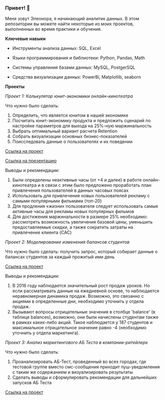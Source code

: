 ### Привет! 👋
Меня зовут Элеонора, я начинающий аналитик данных. В этом репозитории вы можете найти некоторые из моих проектов, выполненных во время практики и обучения.

**Ключевые навыки**

- Инструменты анализа данных: SQL, Excel

- Языки программирования и библиотеки: Python, Pandas, Math

- Системы управления базами данных: MySQL, PostgerSQL

- Средства визуализации данных: PowerBi, Matplotlib, seaborn

**Проекты**

_Проект 1: Калькулятор юнит-экономики онлайн-кинотеатра_

Что нужно было сделать:

1. Определить, что является юнитом в нашей экономике
2. Посчитать юнит-экономику продукта и предложить сценарий по настройке параметров для выхода на 25%-ную маржинальность
3. Выбрать оптимальный вариант расчета Retention
4. Собрать визуализации основных бизнес-показателей
5. Поисследовать данные о пользователях и их поведении

<a href="https://docs.google.com/spreadsheets/d/1-Ru4XVnv6iOB0xWDqlNrxZFW-deRxOoS/edit?usp=drive_link&ouid=112395647801805542631&rtpof=true&sd=true">Ссылка на проект</a>

<a href="https://docs.google.com/presentation/d/1DmzfwgKEvRG-fEeaSzi2I-dnfsHi1Ptq/edit?usp=drive_link&ouid=112395647801805542631&rtpof=true&sd=true">Ссылка на презентацию</a>
<p>Выводы и рекомендации:<p>
<ol>
  <li>Были определены неактивные часы (от +4 и далее) в работе онлайн-кинотеатра и в связи с этим было предложено проработать план привлечения пользователей в данных часовых поясах </li >
  <li>Использовать для привлечения новых пользователей рекламу с самыми популярными фильмами (топ-20) </li >
  <li>Для продления «жизни» пользователя следует использовать самые активные часы для рекламы новых популярных фильмов</li>
  <li>Для достижения маржинальности в размере 25% необходимо: рассмотреть возможность увеличения базовой цены, уменьшить предоставляемые скидки, а также сократить затраты на привлечение клиента (CAC)</li >
</ol>

_Проект 2: Моделирование изменения балансов студентов_

Что нужно было сделать: получить запрос, который собирает данные о балансах студентов за каждый прожитый ими день

<a href="https://github.com/Eleonora-The-Analyst/Eleonora-The-Analyst/blob/main/%D0%9F%D1%80%D0%BE%D0%B5%D0%BA%D1%82%202">Ссылка на проект</a>

<p>Выводы и рекомендации:<p>
<ol>
  <li>В 2016 году наблюдается значительный рост продаж уроков. Но если рассматривать данные на ежедневной основе, то наблюдается неравномерная динамика продаж. Возможно, это связанно с акциями в определенные дни, необходимо уточнить у отдела продаж.</li >
  <li>Вызывают вопросы отрицательные значения в столбце 'balance' (в таблице balances), возможно, они были начислены студентам также в рамках каких-либо акций. Такое наблюдается у 187 студентов и максимальное отрицательное значение равно -4 (необходимо уточнить у отдела маркетинга).</li >
</ol>
   
_Проект 3: Анализ маркетингового АБ Теста в компании-ритейлере_

Что нужно было сделать:

1. Проанализировать АБ-Тест, проведенный во всех городах, где тестовой группе вместо смс-сообщения приходит пуш-уведомления с таким же содержанием и визуализировать результаты
2. Сделать выводы и сформулировать рекомендации для дальнейших запусков АБ Теста

<a href="https://github.com/Eleonora-The-Analyst/Eleonora-The-Analyst/blob/main/%D0%94%D0%B8%D0%BF%D0%BB%D0%BE%D0%BC_SkyLenta.ipynb">Ссылка на проект</a>

<!--
**Eleonora-The-Analyst/Eleonora-The-Analyst** is a ✨ _special_ ✨ repository because its `README.md` (this file) appears on your GitHub profile.


